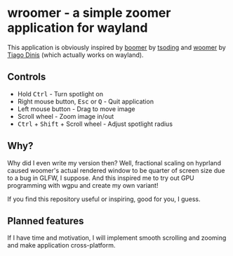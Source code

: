 # wroomer - a simple zoomer application for wayland

This application is obviously inspired by [boomer](https://github.com/tsoding/boomer) by [tsoding](https://github.com/tsoding) and [woomer](https://github.com/coffeeispower/woomer) by [Tiago Dinis](https://github.com/coffeeispower) (which actually works on wayland).

## Controls

- Hold <kbd>Ctrl</kbd> - Turn spotlight on
- Right mouse button, <kbd>Esc</kbd> or <kbd>Q</kbd> - Quit application
- Left mouse button - Drag to move image
- Scroll wheel - Zoom image in/out
- <kbd>Ctrl</kbd> + <kbd>Shift</kbd> + Scroll wheel - Adjust spotlight radius 

## Why?

Why did I even write my version then? Well, fractional scaling on hyprland caused woomer's actual rendered window to be quarter of screen size due to a bug in GLFW, I suppose. And this inspired me to try out GPU programming with wgpu and create my own variant!

If you find this repository useful or inspiring, good for you, I guess.

## Planned features

If I have time and motivation, I will implement smooth scrolling and zooming and make application cross-platform.
